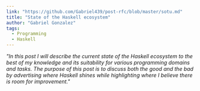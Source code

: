 ```yaml
---
link: "https://github.com/Gabriel439/post-rfc/blob/master/sotu.md"
title: "State of the Haskell ecosystem"
author: "Gabriel Gonzalez"
tags:
  - Programming
  - Haskell
---
```


_"In this post I will describe the current state of the Haskell ecosystem to the best of my knowledge and its suitability for various programming domains and tasks. The purpose of this post is to discuss both the good and the bad by advertising where Haskell shines while highlighting where I believe there is room for improvement."_
